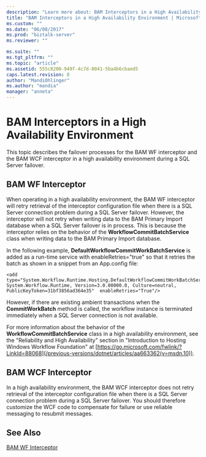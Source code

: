 ```yaml
---
description: "Learn more about: BAM Interceptors in a High Availability Environment"
title: "BAM Interceptors in a High Availability Environment | Microsoft Docs"
ms.custom: ""
ms.date: "06/08/2017"
ms.prod: "biztalk-server"
ms.reviewer: ""

ms.suite: ""
ms.tgt_pltfrm: ""
ms.topic: "article"
ms.assetid: 555c8200-949f-4c7d-8041-5ba4b6cbaed5
caps.latest.revision: 8
author: "MandiOhlinger"
ms.author: "mandia"
manager: "anneta"
---
```

# BAM Interceptors in a High Availability Environment
This topic describes the failover processes for the BAM WF interceptor and the BAM WCF interceptor in a high availability environment during a SQL Server failover.

## BAM WF Interceptor
 When operating in a high availability environment, the BAM WF interceptor will retry retrieval of the interceptor configuration file when there is a SQL Server connection problem during a SQL Server failover. However, the interceptor will not retry when writing data to the BAM Primary Import database when a SQL Server failover is in process. This is because the interceptor relies on the behavior of the **WorkflowCommitBatchService** class when writing data to the BAM Primary Import database.

 In the following example, **DefaultWorkflowCommitWorkBatchService** is added as a run-time service with enableRetries="true" so that it retries the batch as shown in a snippet from an App.config file:

```
<add type="System.Workflow.Runtime.Hosting.DefaultWorkflowCommitWorkBatchService, System.Workflow.Runtime, Version=3.0.00000.0, Culture=neutral, PublicKeyToken=31bf3856ad364e35"  enableRetries="True"/>
```

 However, if there are existing ambient transactions when the **CommitWorkBatch** method is called, the workflow instance is terminated immediately when a SQL Server connection is not available.

 For more information about the behavior of the **WorkflowCommitBatchService** class in a high availability environment, see the "Reliability and High Availability" section in "Introduction to Hosting Windows Workflow Foundation" at [https://go.microsoft.com/fwlink/?LinkId=88068](/previous-versions/dotnet/articles/aa663362(v=msdn.10)).

## BAM WCF Interceptor
 In a high availability environment, the BAM WCF interceptor does not retry retrieval of the interceptor configuration file when there is a SQL Server connection problem during a SQL Server failover. You should therefore customize the WCF code to compensate for failure or use reliable messaging to resubmit messages.

## See Also
 [BAM WF Interceptor](../core/bam-wf-interceptor.md)